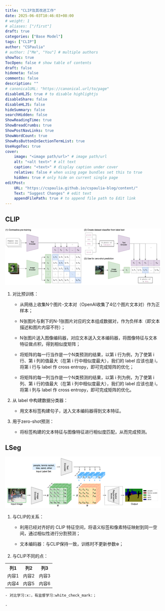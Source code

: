 ```yaml
---
title: "CLIP及其改进工作"
date: 2025-06-03T10:46:03+08:00
# weight: 1
# aliases: ["/first"]
draft: true
categories: ["Base Model"]
tags: ["CLIP"]
author: "CSPaulia"
# author: ["Me", "You"] # multiple authors
showToc: true
TocOpen: false # show table of contents
draft: false
hidemeta: false
comments: false
description: ""
# canonicalURL: "https://canonical.url/to/page"
disableHLJS: true # to disable highlightjs
disableShare: false
disableHLJS: false
hideSummary: false
searchHidden: false
ShowReadingTime: true
ShowBreadCrumbs: true
ShowPostNavLinks: true
ShowWordCount: true
ShowRssButtonInSectionTermList: true
UseHugoToc: true
cover:
    image: "<image path/url>" # image path/url
    alt: "<alt text>" # alt text
    caption: "<text>" # display caption under cover
    relative: false # when using page bundles set this to true
    hidden: true # only hide on current single page
editPost:
    URL: "https://cspaulia.github.io/cspaulia-blog/content/"
    Text: "Suggest Changes" # edit text
    appendFilePath: true # to append file path to Edit link
---
```


## CLIP

<p align="center">
  <img src="clip.png" alt="clip" />
</p>

1. 对比预训练：
    
    - 从网络上收集N个图片-文本对（OpenAI收集了4亿个图片文本对）作为正样本；
        
    - N张图片与剩下的N-1张图片对应的文本组成数据对，作为负样本（即文本描述和图片内容不符）；
        
    - N张图片送入图像编码器，对应文本送入文本编码器，将图像特征与文本特征做点积，得到相似度矩阵；
        
    - 将矩阵的每一行当作是一个N类预测的结果，以第 i 行为例，为了使第 i 行、第 i 列的值最大（在第 i 行中相似度最大），我们的 label 应该也是 i，将第 i 行与 label 作 cross entropy，即可完成矩阵的优化；
        
    - 将矩阵的每一列当作是一个N类预测的结果，以第 i 列为例，为了使第 i 列、第 i 行的值最大（在第 i 列中相似度最大），我们的 label 应该也是 i，将第 i 列与 label 作 cross entropy，即可完成矩阵的优化。
        
2. 从 label 中构建数据分类器：
    
    - 用文本标签构建句子，送入文本编码器得到文本特征。
        
3. 用于zero-shot预测：
    
    - 将标签构建的文本特征与图像特征进行相似度匹配，从而完成预测。

## LSeg

<p align="center">
  <img src="lseg.png" alt="lseg" />
</p>

1. 与CLIP的关系：
    
    - 利用已经对齐好的 CLIP 特征空间，将语义标签和像素特征映射到同一空间，通过相似性进行分割预测；
    
    - 文本编码器：与CLIP保持一致，训练时不更新参数:snowflake:；

2. 与CLIP不同的点：

<table style="width:100%; text-align:center;">
  <tr>
    <th>列1</th>
    <th>列2</th>
    <th>列3</th>
  </tr>
  <tr>
    <td>内容1</td>
    <td>内容2</td>
    <td>内容3</td>
  </tr>
  <tr>
    <td>内容4</td>
    <td>内容5</td>
    <td>内容6</td>
  </tr>
</table>

    - 对比学习:x:，有监督学习:white_check_mark:；

    - 